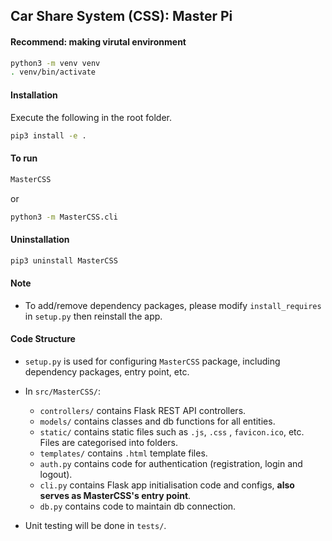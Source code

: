 ## Car Share System (CSS): Master Pi

#### Recommend: making virutal environment

```bash
python3 -m venv venv
. venv/bin/activate
```

#### Installation

Execute the following in the root folder.

```bash
pip3 install -e .
```

#### To run

```bash
MasterCSS
```

or

```bash
python3 -m MasterCSS.cli
```

#### Uninstallation

```bash
pip3 uninstall MasterCSS
```



#### Note

- To add/remove dependency packages, please modify `install_requires` in `setup.py` then reinstall the app.



#### Code Structure

- `setup.py` is used for configuring `MasterCSS` package, including dependency packages, entry point, etc.
- In `src/MasterCSS/`:
  -  `controllers/` contains Flask REST API controllers.
  -  `models/` contains classes and db functions for all entities.
  - `static/` contains static files such as `.js`, `.css` , `favicon.ico`, etc. Files are categorised into folders.
  - `templates/` contains `.html` template files.
  - `auth.py` contains code for authentication (registration, login and logout).
  - `cli.py` contains Flask app initialisation code and configs, **also serves as MasterCSS's entry point**.
  - `db.py` contains code to maintain db connection.

- Unit testing will be done in `tests/`.

